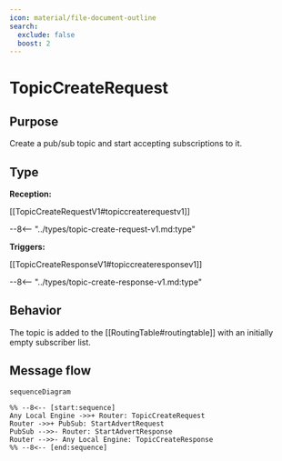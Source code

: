 ```yaml
---
icon: material/file-document-outline
search:
  exclude: false
  boost: 2
---
```


<div class="message" markdown>

# TopicCreateRequest

## Purpose

<!-- --8<-- [start:purpose] -->
Create a pub/sub topic and start accepting subscriptions to it.
<!-- --8<-- [end:purpose] -->

## Type

<!-- --8<-- [start:type] -->
**Reception:**

[[TopicCreateRequestV1#topiccreaterequestv1]]

--8<-- "../types/topic-create-request-v1.md:type"

**Triggers:**

[[TopicCreateResponseV1#topiccreateresponsev1]]

--8<-- "../types/topic-create-response-v1.md:type"
<!-- --8<-- [end:type] -->

## Behavior

<!-- --8<-- [start:behavior] -->
The topic is added to the [[RoutingTable#routingtable]] with an initially empty subscriber list.
<!-- --8<-- [end:behavior] -->

## Message flow

<!-- --8<-- [start:messages] -->
```mermaid
sequenceDiagram

%% --8<-- [start:sequence]
Any Local Engine ->>+ Router: TopicCreateRequest
Router ->>+ PubSub: StartAdvertRequest
PubSub -->>- Router: StartAdvertResponse
Router -->>- Any Local Engine: TopicCreateResponse
%% --8<-- [end:sequence]
```
<!-- --8<-- [end:messages] -->

</div>
